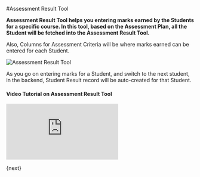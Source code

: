 <!-- add-breadcrumbs -->
#Assessment Result Tool

**Assessment Result Tool helps you entering marks earned by the Students for a specific course. In this tool, based on the Assessment Plan, all the Student will be fetched into the Assessment Result Tool.**

Also, Columns for Assessment Criteria will be where marks earned can be entered for each Student.

![Assessment Result Tool](/docs/v12/assets/img/education/education-assessment-result-tool.png)

As you go on entering marks for a Student, and switch to the next student, in the backend, Student Result record will be auto-created for that Student.

#### Video Tutorial on Assessment Result Tool



<div>
    <div class='embed-container'>
        <iframe src='https://www.youtube.com/embed/U8ZRB8CM-UM?start=80' frameborder='0' allowfullscreen>
        </iframe>
    </div>
</div>

{next}

